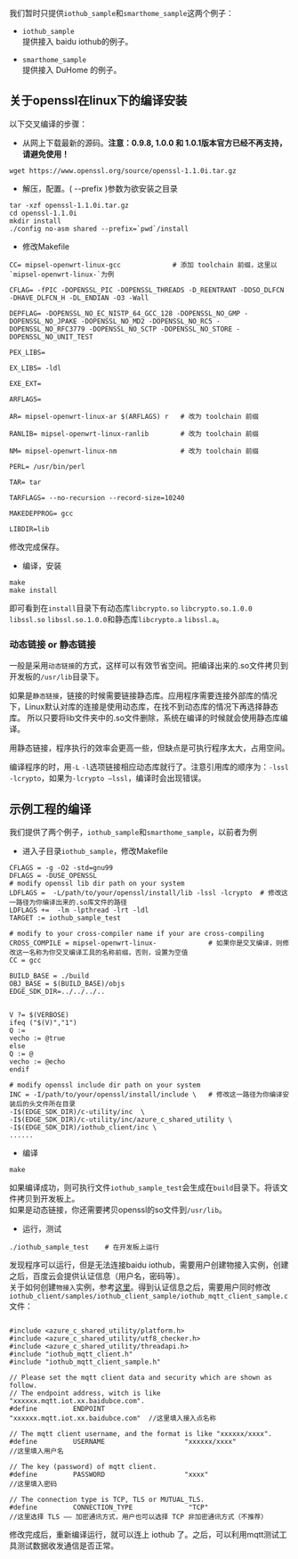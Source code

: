 我们暂时只提供`iothub_sample`和`smarthome_sample`这两个例子：

- `iothub_sample`  
    提供接入 baidu iothub的例子。

- `smarthome_sample`  
    提供接入 DuHome 的例子。


## 关于openssl在linux下的编译安装  
以下交叉编译的步骤：

- 从网上下载最新的源码。**注意：0.9.8, 1.0.0 和 1.0.1版本官方已经不再支持，请避免使用！**
```
wget https://www.openssl.org/source/openssl-1.1.0i.tar.gz
```
- 解压，配置。( --prefix )参数为欲安装之目录
```
tar -xzf openssl-1.1.0i.tar.gz
cd openssl-1.1.0i
mkdir install
./config no-asm shared --prefix=`pwd`/install
```

- 修改Makefile


```
CC= mipsel-openwrt-linux-gcc             # 添加 toolchain 前缀，这里以`mipsel-openwrt-linux-`为例

CFLAG= -fPIC -DOPENSSL_PIC -DOPENSSL_THREADS -D_REENTRANT -DDSO_DLFCN -DHAVE_DLFCN_H -DL_ENDIAN -O3 -Wall 

DEPFLAG= -DOPENSSL_NO_EC_NISTP_64_GCC_128 -DOPENSSL_NO_GMP -DOPENSSL_NO_JPAKE -DOPENSSL_NO_MD2 -DOPENSSL_NO_RC5 -DOPENSSL_NO_RFC3779 -DOPENSSL_NO_SCTP -DOPENSSL_NO_STORE -DOPENSSL_NO_UNIT_TEST

PEX_LIBS= 

EX_LIBS= -ldl

EXE_EXT= 

ARFLAGS= 

AR= mipsel-openwrt-linux-ar $(ARFLAGS) r   # 改为 toolchain 前缀

RANLIB= mipsel-openwrt-linux-ranlib        # 改为 toolchain 前缀

NM= mipsel-openwrt-linux-nm                # 改为 toolchain 前缀

PERL= /usr/bin/perl

TAR= tar

TARFLAGS= --no-recursion --record-size=10240

MAKEDEPPROG= gcc

LIBDIR=lib
```
修改完成保存。


- 编译，安装
```
make
make install
```
即可看到在`install`目录下有动态库`libcrypto.so` `libcrypto.so.1.0.0` `libssl.so` `libssl.so.1.0.0`和静态库`libcrypto.a` `libssl.a`。


### 动态链接 or 静态链接  

一般是采用`动态链接`的方式，这样可以有效节省空间。把编译出来的.so文件拷贝到开发板的`/usr/lib`目录下。  


如果是`静态链接`，链接的时候需要链接静态库。应用程序需要连接外部库的情况下，Linux默认对库的连接是使用动态库，在找不到动态库的情况下再选择静态库。
所以只要将lib文件夹中的.so文件删除，系统在编译的时候就会使用静态库编译。

用静态链接，程序执行的效率会更高一些，但缺点是可执行程序太大，占用空间。

编译程序的时，用`-L` `-l`选项链接相应动态库就行了。注意引用库的顺序为：`-lssl -lcrypto`，如果为`-lcrypto –lssl`，编译时会出现错误。



## 示例工程的编译
我们提供了两个例子，`iothub_sample`和`smarthome_sample`，以前者为例 

- 进入子目录`iothub_sample`，修改Makefile

```
CFLAGS = -g -O2 -std=gnu99
DFLAGS = -DUSE_OPENSSL
# modify openssl lib dir path on your system
LDFLAGS =  -L/path/to/your/openssl/install/lib -lssl -lcrypto  # 修改这一路径为你编译出来的.so库文件的路径
LDFLAGS +=  -lm -lpthread -lrt -ldl 
TARGET := iothub_sample_test

# modify to your cross-compiler name if your are cross-compiling
CROSS_COMPILE = mipsel-openwrt-linux-             # 如果你是交叉编译，则修改这一名称为你交叉编译工具的名称前缀，否则，设置为空值
CC = gcc

BUILD_BASE = ./build
OBJ_BASE = $(BUILD_BASE)/objs
EDGE_SDK_DIR=../../../..


V ?= $(VERBOSE)
ifeq ("$(V)","1")
Q :=
vecho := @true
else
Q := @
vecho := @echo
endif

# modify openssl include dir path on your system
INC = -I/path/to/your/openssl/install/include \   # 修改这一路径为你编译安装后的头文件所在目录
-I$(EDGE_SDK_DIR)/c-utility/inc  \
-I$(EDGE_SDK_DIR)/c-utility/inc/azure_c_shared_utility \
-I$(EDGE_SDK_DIR)/iothub_client/inc \
......
```
- 编译
```
make
```
如果编译成功，则可执行文件`iothub_sample_test`会生成在`build`目录下。将该文件拷贝到开发板上。  
如果是动态链接，你还需要拷贝openssl的so文件到`/usr/lib`。

- 运行，测试

```
./iothub_sample_test    # 在开发板上运行
```
发现程序可以运行，但是无法连接baidu iothub，需要用户创建物接入实例，创建之后，百度云会提供认证信息（用户名，密码等）。  
关于如何创建`物接入`实例，参考[这里](https://cloud.baidu.com/doc/IOT/GettingStarted.html)。得到认证信息之后，需要用户同时修改  
`iothub_client/samples/iothub_client_sample/iothub_mqtt_client_sample.c`文件：
```

#include <azure_c_shared_utility/platform.h>
#include <azure_c_shared_utility/utf8_checker.h>
#include <azure_c_shared_utility/threadapi.h>
#include "iothub_mqtt_client.h"
#include "iothub_mqtt_client_sample.h"

// Please set the mqtt client data and security which are shown as follow.
// The endpoint address, witch is like "xxxxxx.mqtt.iot.xx.baidubce.com".
#define         ENDPOINT                    "xxxxxx.mqtt.iot.xx.baidubce.com"  //这里填入接入点名称

// The mqtt client username, and the format is like "xxxxxx/xxxx".
#define         USERNAME                    "xxxxxx/xxxx"                     //这里填入用户名

// The key (password) of mqtt client.
#define         PASSWORD                    "xxxx"                            //这里填入密码

// The connection type is TCP, TLS or MUTUAL_TLS.
#define         CONNECTION_TYPE              "TCP"                            //这里选择 TLS —— 加密通讯方式，用户也可以选择 TCP 非加密通讯方式（不推荐） 

```
修改完成后，重新编译运行，就可以连上 iothub 了。之后，可以利用mqtt测试工具测试数据收发通信是否正常。




